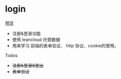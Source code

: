 # login
[预览](https://ciue.github.io/login/dist/index.html)
- 注册&登录功能
- 使用 leancloud 托管数据
- 用来学习 前端的表单验证、 http 协议、cookie的使用。


Todos

- ~~注册&登录&登出~~
- ~~表单验证~~
